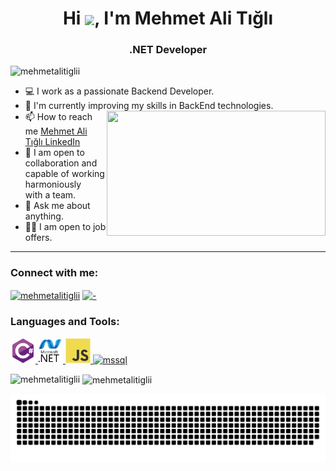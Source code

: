 <h1 align="center">Hi <img src="https://media.giphy.com/media/hvRJCLFzcasrR4ia7z/giphy.gif" width="3%" style="display: inline-block; vertical-align: middle;">, I'm Mehmet Ali Tığlı</h1>
<h3 align="center">.NET Developer</h3>

<p align="left"> <img src="https://komarev.com/ghpvc/?username=mehmetalitiglii&label=Profile%20views&color=0e75b6&style=flat" alt="mehmetalitiglii" /> </p>

- 💻 I work as a passionate Backend Developer.
- 🌱 I'm currently improving my skills in BackEnd technologies.
    <img src="https://www.mygo.ge/uploads/blog/1584023795.jpg" width="350px" height="200px" align= "right" />
- 📫 How to reach me <a href="https://linkedin.com/in/mehmet-ali-tığlı-311b81237/" target="_blank">Mehmet Ali Tığlı LinkedIn</a>
- 👯 I am open to collaboration and capable of working harmoniously <br/> with a team.
- 💬 Ask me about anything.
- 🤝🏻 I am open to job offers.

--------------

<h3 align="left">Connect with me:</h3>
<p align="left">
<a href="https://instagram.com/mehmetalitiglii" target="blank"><img align="center" src="https://raw.githubusercontent.com/rahuldkjain/github-profile-readme-generator/master/src/images/icons/Social/instagram.svg" alt="mehmetalitiglii" height="30" width="40" /></a>
<a href="/-" target="blank"><img align="center" src="https://raw.githubusercontent.com/rahuldkjain/github-profile-readme-generator/master/src/images/icons/Social/rss.svg" alt="-" height="30" width="40" /></a>
</p>

<h3 align="left">Languages and Tools:</h3>
<p align="left"> <a href="https://www.w3schools.com/cs/" target="_blank" rel="noreferrer"> <img src="https://raw.githubusercontent.com/devicons/devicon/master/icons/csharp/csharp-original.svg" alt="csharp" width="40" height="40"/> </a> <a href="https://dotnet.microsoft.com/" target="_blank" rel="noreferrer"> <img src="https://raw.githubusercontent.com/devicons/devicon/master/icons/dot-net/dot-net-original-wordmark.svg" alt="dotnet" width="40" height="40"/> </a> <a href="https://developer.mozilla.org/en-US/docs/Web/JavaScript" target="_blank" rel="noreferrer"> <img src="https://raw.githubusercontent.com/devicons/devicon/master/icons/javascript/javascript-original.svg" alt="javascript" width="40" height="40"/> </a> <a href="https://www.microsoft.com/en-us/sql-server" target="_blank" rel="noreferrer"> <img src="https://www.svgrepo.com/show/303229/microsoft-sql-server-logo.svg" alt="mssql" width="40" height="40"/> </a> </p>

<p><img align="left" src="https://github-readme-stats.vercel.app/api/top-langs?username=mehmetalitiglii&show_icons=true&locale=en&layout=compact" alt="mehmetalitiglii" /></p>

<p>&nbsp;<img align="center" src="https://github-readme-stats.vercel.app/api?username=mehmetalitiglii&show_icons=true&locale=en" alt="mehmetalitiglii" /></p>

<center>
<picture>
  <source
    media="(prefers-color-scheme: dark)"
    srcset="https://raw.githubusercontent.com/platane/snk/output/github-contribution-grid-snake-dark.svg"
  />
  <source
    media="(prefers-color-scheme: light)"
    srcset="https://raw.githubusercontent.com/platane/snk/output/github-contribution-grid-snake.svg"
  />
  <img
    alt="github contribution grid snake animation"
    src="https://raw.githubusercontent.com/platane/snk/output/github-contribution-grid-snake.svg"
  />
</picture>
</center>
